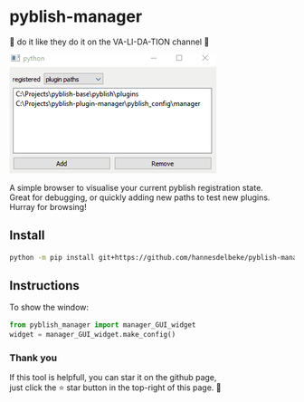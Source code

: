 # pyblish-manager
🎵 do it like they do it on the VA-LI-DA-TION channel 🎵

![gif of the tool in action](docs/pyblish_manager_demo.gif)

A simple browser to visualise your current pyblish registration state.  
Great for debugging, or quickly adding new paths to test new plugins.   
Hurray for browsing!

## Install
```bash
python -m pip install git+https://github.com/hannesdelbeke/pyblish-manager
```

## Instructions
To show the window:
```python
from pyblish_manager import manager_GUI_widget
widget = manager_GUI_widget.make_config()
```

### Thank you
If this tool is helpfull, you can star it on the github page,  
just click the ⭐ star button in the top-right of this page. 🙏
